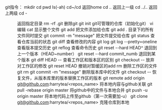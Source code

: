 git指令：
mkdir cd pwd ls(-ah) 
cd~/cd 返回home
cd ..  返回上一级
cd ../.. 返回上两级
cd - <menu> 返回指定目录
rm -rf .git 删除git
git init  git可管理的仓库（初始化git）
vi  编辑
cat 显示整个文件
git add <file>	把文件添加给仓库
git add . 目录下的所有文件同时提交
git commit -m "message"	  把文件提交给仓库
git status 查看仓库当前的状态
git diff <file>  查看修改的内容
git log
git log --pretty=oneline 查看版本提交历史
git reflog  查看命令历史
git reset --hard HEAD^  退回到上一个版本（HEAD~number）
git reset --hard commit_numb 退回到某个版本
git diff HEAD -- <file> 查看工作区和版本区的区别
git checkout -- <file> 放弃对工作区的修改
git reset HEAD <file> 撤销对暂缓区的add
rm <file> 删除工作区的文件
git rm <file> 
git commit -m "message" 删除版本库中的文件
git checkout -- <file> 恢复文件，从版本库里的版本替换工作区的版本
git remote add origin git@github.com:harrytea/<repos_name> 将本地内容与github关联
git pull -rebase origin master 将github中的文件与本地合并
git push -u origin master 将本地代码上传至github（第一次需要加-u）
git clone git@github.com:harrytea/<repos_name> 克隆仓库到本地